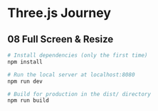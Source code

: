 # Three.js Journey

## 08 Full Screen & Resize

``` bash
# Install dependencies (only the first time)
npm install

# Run the local server at localhost:8080
npm run dev

# Build for production in the dist/ directory
npm run build
```
